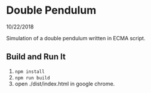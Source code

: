 # Double Pendulum
10/22/2018

Simulation of a double pendulum written in ECMA script.

## Build and Run It

1. `npm install`
2. `npm run build`
3. open ./dist/index.html in google chrome.
